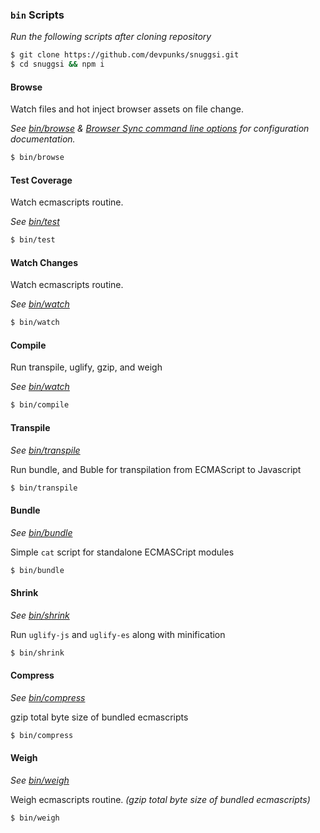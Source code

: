 ### `bin` Scripts

_Run the following scripts after cloning repository_

```bash
$ git clone https://github.com/devpunks/snuggsi.git
$ cd snuggsi && npm i
```


#### Browse
Watch files and hot inject browser assets on file change.

_See [bin/browse](bin/browse)
&amp; [Browser Sync command line options](https://www.browsersync.io/docs/options) for configuration documentation._

```bash
$ bin/browse
```


#### Test Coverage
Watch ecmascripts routine.

_See [bin/test](bin/test)_

```bash
$ bin/test
```


#### Watch Changes
Watch ecmascripts routine.

_See [bin/watch](bin/watch)_

```bash
$ bin/watch
```


#### Compile
Run transpile, uglify, gzip, and weigh

_See [bin/watch](bin/watch)_

```bash
$ bin/compile
```


#### Transpile

_See [bin/transpile](bin/transpile)_

Run bundle, and Buble for transpilation from ECMAScript to Javascript
```bash
$ bin/transpile
```


#### Bundle

_See [bin/bundle](bin/bundle)_

Simple `cat` script for standalone ECMASCript modules
```bash
$ bin/bundle
```


#### Shrink

_See [bin/shrink](bin/shrink)_

Run `uglify-js` and `uglify-es` along with minification


```bash
$ bin/shrink
```


#### Compress

_See [bin/compress](bin/compress)_

gzip total byte size of bundled ecmascripts
```bash
$ bin/compress
```


#### Weigh

_See [bin/weigh](bin/weigh)_

Weigh ecmascripts routine.
_(gzip total byte size of bundled ecmascripts)_
```bash
$ bin/weigh
```
